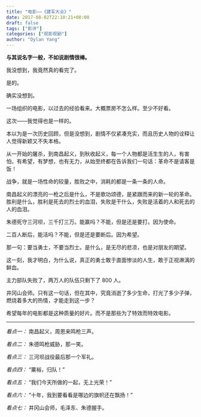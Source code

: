 ```yaml
---
title: "电影——《建军大业》"
date: 2017-08-02T22:10:21+08:00
draft: false
tags: ["影评"]
categories: ["观影观剧"]
author: "Dylan Yang"
---
```


**与其说名字一般，不如说剧情很棒。**

我没想到，我竟然真的看完了。

是的。

确实没想到。

<!--more-->

一场组织的电影，以过去的经验看来。大概票房不怎么样。至少不好看。

这次——我觉得也是一样的。

本以为是一次历史回顾，但是没想到，剧情不仅紧凑充实，而且历史人物的诠释让人觉得新颖又不失本格。

从一开始的屠杀，到南昌起义，到秋收起义，每一个人物都是活生生的人，有害怕，有希望，有梦想，也有无力，从始至终都在告诉我们一句话：革命不是请客是饭！

战争，就是一场性命的较量，胜败之中，消耗的都是一条一条的人命。

南昌起义的漂亮的一枪之后是什么，不是歌功颂德，是紧跟而来的新一轮的革命。胜利是什么，胜利是死去的烈士的血泪，失败是干什么，失败是活着的人和死去的人的血泪。

朱德死守三河坝，三千打三万。能赢吗？不能，但是还是要打。因为使命。

二百人断后，能活吗？不能，但是还是要断后。因为希望。

那一句：要当勇士，不要当烈士。是什么，是无尽的悲凉，也是对朋友的期望。

这一刻，我才明白，为什么说，真正的勇士敢于直面惨淡的人生，敢于正视淋漓的鲜血。

主力部队失败了，两万人的队伍只剩下了 800 人。

井冈山会师。只有这一句话，但在其中，究竟消逝了多少生命，打光了多少子弹，燃烧着多大的热情，才能走到这一步？

希望每年的电影都是这种质量的好片。而不是那些为了特效而特效电影。

------------------------

*看点一：* 南昌起义，周恩来鸣枪三声。

*看点二：* 朱德鸣枪威胁，那一笑。

*看点三：* 三河坝战役最后那一个军礼。

*看点四：* “粟裕，归队！”

*看点五：* “我们今天所做的一起，无上光荣！”

*看点六：* “十年，我到要看看是哪边的旗帜还在飘扬！”

*看点七：* 井冈山会师，毛泽东、朱德握手。

